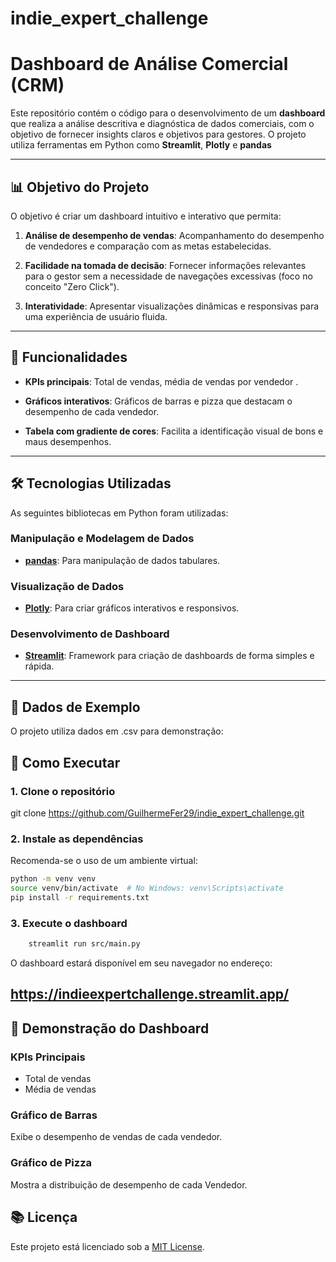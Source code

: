 # indie_expert_challenge
 
# Dashboard de Análise Comercial (CRM)

Este repositório contém o código para o desenvolvimento de um **dashboard** 
que realiza a análise descritiva e diagnóstica de dados comerciais, com o objetivo de fornecer insights claros e objetivos para gestores. O projeto utiliza ferramentas em Python como **Streamlit**, **Plotly** e **pandas** 

---

## 📊 **Objetivo do Projeto**

O objetivo é criar um dashboard intuitivo e interativo que permita:
1. **Análise de desempenho de vendas**: Acompanhamento do desempenho de vendedores e comparação com as metas estabelecidas.

2. **Facilidade na tomada de decisão**: Fornecer informações relevantes para o gestor sem a necessidade de navegações excessivas (foco no conceito "Zero Click").
3. **Interatividade**: Apresentar visualizações dinâmicas e responsivas para uma experiência de usuário fluida.

---

## 🔧 **Funcionalidades**
- **KPIs principais**: Total de vendas, média de vendas por vendedor .
- **Gráficos interativos**: Gráficos de barras e pizza que destacam o desempenho de cada vendedor.

- **Tabela com gradiente de cores**: Facilita a identificação visual de bons e maus desempenhos.


---

## 🛠️ **Tecnologias Utilizadas**

As seguintes bibliotecas em Python foram utilizadas:

### Manipulação e Modelagem de Dados
- **[pandas](https://pandas.pydata.org/)**: Para manipulação de dados tabulares.

### Visualização de Dados
- **[Plotly](https://plotly.com/python/)**: Para criar gráficos interativos e responsivos.

### Desenvolvimento de Dashboard
- **[Streamlit](https://streamlit.io/)**: Framework para criação de dashboards de forma simples e rápida.

---

## 🔬 **Dados de Exemplo**

O projeto utiliza dados em .csv para demonstração:


## 📄 **Como Executar**

### 1. Clone o repositório

git clone https://github.com/GuilhermeFer29/indie_expert_challenge.git


### 2. Instale as dependências
Recomenda-se o uso de um ambiente virtual:
```bash
python -m venv venv
source venv/bin/activate  # No Windows: venv\Scripts\activate
pip install -r requirements.txt
```

### 3. Execute o dashboard
```bash
    streamlit run src/main.py

```
O dashboard estará disponível em seu navegador no endereço: 

https://indieexpertchallenge.streamlit.app/
---

## 🌟 **Demonstração do Dashboard**

### KPIs Principais
- Total de vendas
- Média de vendas

### Gráfico de Barras
Exibe o desempenho de vendas de cada vendedor.

### Gráfico de Pizza
Mostra a distribuição de desempenho de cada Vendedor.

## 📚 **Licença**
Este projeto está licenciado sob a [MIT License](LICENSE).

